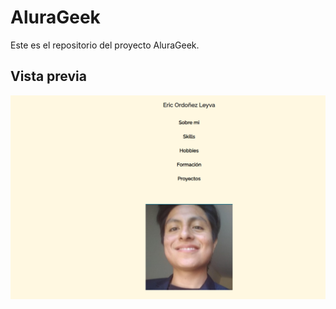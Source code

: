 # AluraGeek

Este es el repositorio del proyecto AluraGeek.

## Vista previa

![Vista previa](port-vista.png)